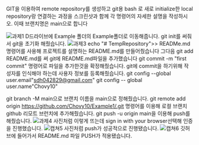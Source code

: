 GIT을 이용하여 remote repository를 생성하고 git용 bash 로 새로 initialize한 local repository랑 연결하는 과정을 스크린샷과 함께 각 명령어의 자세한 설명을 작성하시오. 이때 브랜치명은 main으로 합니다

![과제1](https://github.com/Chovy10/Chovy/assets/162932915/d41424bc-b93b-43ea-b355-8e0bde44a370)
D드라이브에 Example 폴더의 Example폴더로 이동해줍니다. 
git init를 써줘서 git을 초기화 해줬습니다.
![과제3](https://github.com/Chovy10/Chovy/assets/162932915/aa78d008-4d02-4668-b9aa-2306251f0a5e)
echo "# TempRepository">> READMe.md 명령어를 사용해 프로젝트를 설명하는 README.md를 만들어줬습니다
그다음 git add README.md를 써 git에 README.md파일을 추가했습니다
git commit -m "first commit" 명령어로 파일을 추가한것을 확정해줬습니다. 
git에 commit을 하기위해 작성자를 인식해야 하는데 사용자 정보를 등록해줬습니다.
git config --global user.email"sdh042829@gmail.com"
git config -- global user.name"Chovy10"

git branch -M main으로 브랜치 이름을 main으로 정해줬습니다.
git remote add origin https://github.com/Chovy10/Example1/.git 명령어를 이용해 로컬 브랜치 github 리모트 브런치에 추가해줬습니다.
git push -u origin main을 이용해 push를 해줬습니다.
![과제4](https://github.com/Chovy10/Chovy/assets/162932915/fa155744-b7df-4391-90bc-836d00fb09fb)
사진처럼 이렇게 뜨는데 sign in with your browser선택해 인증을 진행했습니다.
![캡쳐5](https://github.com/Chovy10/Chovy/assets/162932915/c6bcf92b-b22f-488b-b9f6-c390df385e66)
사진처럼 push가 성공적으로 진행됐습니다.
![캡쳐6](https://github.com/Chovy10/Chovy/assets/162932915/96314731-508c-4a0e-80aa-fa924142e4a9)
깃허브에 들어가서 README.md 파일 PUSH가 적용됐습니다.











